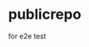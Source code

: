 # publicrepo
for e2e test


























































































































































































































































































































































































































































































































































































































































































































































































































































































































































































































































